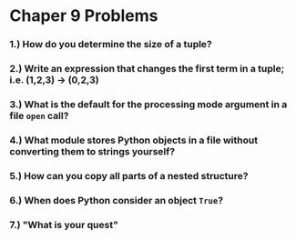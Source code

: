 # Chaper 9 Problems
### 1.)  How do you determine the size of a tuple?
### 2.)  Write an expression that changes the first term in a tuple; i.e. (1,2,3) -> (0,2,3)
### 3.)  What is the default for the processing mode argument in a file `open` call?
### 4.)  What module stores Python objects in a file without converting them to strings yourself?
### 5.)  How can you copy all parts of a nested structure?
### 6.)  When does Python consider an object `True`?
### 7.)  "What is your quest"
